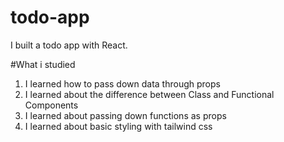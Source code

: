 # todo-app
I built a todo app with React.

#What i studied
1. I learned how to pass down data through props
2. I learned about the difference between Class and Functional Components
3. I learned about passing down functions as props
4. I learned about basic styling with tailwind css
